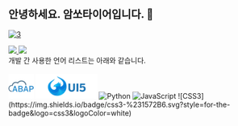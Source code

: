 ## 안녕하세요. 암쏘타이어입니다. 👋

<a href="https://ibb.co/fXfMqJ7"><img src="https://i.ibb.co/BfbLckR/3.png" alt="3" border="0">
<br>

<a href="https://youtu.be/HWOsBlJr9Mk?si=_cRmEfF53j4y4sk9" target="_blank">
  <img src="https://img.shields.io/badge/Youtube-ff0000?style=flat-square&logo=youtube" style="height: 30px;">
</a>
<a href="https://youtu.be/HWOsBlJr9Mk?si=_cRmEfF53j4y4sk9" target="_blank">
  <img src="https://img.shields.io/badge/→%20SYNC%204기%205반%201조__암쏘타이어%20시연%20영상%20(대상)-FFA500?style=flat-square" style="height: 30px;">
</a>

<br>
개발 간 사용한 언어 리스트는 아래와 같습니다.
<br>
<br>
<img alt="ABAP" src="https://raw.githubusercontent.com/github/explore/339de3fa1bceb3fe3eda8c8220bccc706057203f/topics/abap/abap.png" style="height: 50px; background-color: #87CEEB;">
<img alt="UI5" src="https://raw.githubusercontent.com/SAP/ui5-tooling/main/docs/images/UI5_logo_wide.png" style="height: 50px; background-color: #87CEEB;">
<img alt="Python" src="https://img.shields.io/badge/Python-3776AB.svg?&style=for-the-badge&logo=Python&logoColor=white"/>
<img alt="JavaScript" src="https://img.shields.io/badge/JavaScript-F7DF1E?style=for-the-badge&logo=JavaScript&logoColor=white"/>
![CSS3](https://img.shields.io/badge/css3-%231572B6.svg?style=for-the-badge&logo=css3&logoColor=white)


